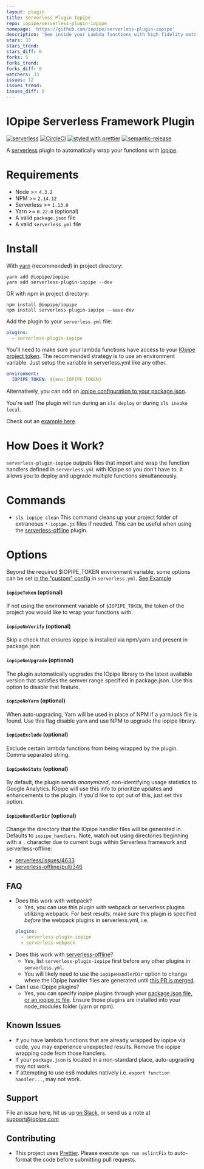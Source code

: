 ```yaml
---
layout: plugin
title: Serverless Plugin Iopipe
repo: iopipe/serverless-plugin-iopipe
homepage: 'https://github.com/iopipe/serverless-plugin-iopipe'
description: 'See inside your Lambda functions with high fidelity metrics and monitoring.'
stars: 33
stars_trend: 
stars_diff: 0
forks: 5
forks_trend: 
forks_diff: 0
watchers: 33
issues: 12
issues_trend: 
issues_diff: 0
---
```



# IOpipe Serverless Framework Plugin

[![serverless](http://public.serverless.com/badges/v3.svg)](http://www.serverless.com)
[![CircleCI](https://circleci.com/gh/iopipe/serverless-plugin-iopipe/tree/master.svg?style=svg&circle-token=3787c8931aea4de4facb5fde25ae456f294f8cc1)](https://circleci.com/gh/iopipe/serverless-plugin-iopipe/tree/master)
[![styled with prettier](https://img.shields.io/badge/styled_with-prettier-ff69b4.svg)](https://github.com/prettier/prettier)
[![semantic-release](https://img.shields.io/badge/%20%20%F0%9F%93%A6%F0%9F%9A%80-semantic--release-e10079.svg)](https://github.com/semantic-release/semantic-release)

A [serverless](http://www.serverless.com) plugin to automatically wrap your functions with [iopipe](https://iopipe.com).

# Requirements
- Node >= `4.3.2`
- NPM >= `2.14.12`
- Serverless >= `1.13.0`
- Yarn >= `0.22.0` (optional)
- A valid `package.json` file
- A valid `serverless.yml` file

# Install
With [yarn](https://yarnpkg.com) (recommended) in project directory:
```
yarn add @iopipe/iopipe
yarn add serverless-plugin-iopipe --dev
```

OR with npm in project directory:
```
npm install @iopipe/iopipe
npm install serverless-plugin-iopipe --save-dev
```

Add the plugin to your `serverless.yml` file:
```yaml
plugins:
  - serverless-plugin-iopipe
```

You'll need to make sure your lambda functions have access to your [IOpipe project token](https://dashboard.iopipe.com/install). The recommended strategy is to use an environment variable. Just setup the variable in serverless.yml like any other.

```yaml
environment:
  IOPIPE_TOKEN: ${env:IOPIPE_TOKEN}
```

Alternatively, you can add an [iopipe configuration to your package.json](https://github.com/iopipe/iopipe-js-core#packagejson-configuration).

You're set! The plugin will run during an `sls deploy` or during `sls invoke local`.

Check out an [example here](https://github.com/iopipe/serverless-plugin-iopipe/blob/master/example/serverless.yml).

# How Does it Work?
`serverless-plugin-iopipe` outputs files that import and wrap the function handlers defined in `serverless.yml` with IOpipe so you don't have to. It allows you to deploy and upgrade multiple functions simultaneously.

# Commands
- `sls iopipe clean` This command cleans up your project folder of extraneous `*-iopipe.js` files if needed. This can be useful when using the [serverless-offline](https://github.com/dherault/serverless-offline) plugin.

# Options
Beyond the required $IOPIPE_TOKEN environment variable, some options can be set [in the "custom" config](https://serverless.com/framework/docs/providers/aws/guide/plugins#installing-plugins) in `serverless.yml`. [See Example](https://github.com/iopipe/serverless-plugin-iopipe/blob/master/example/serverless.yml)

#### `iopipeToken` (optional)

If not using the environment variable of `$IOPIPE_TOKEN`, the token of the project you would like to wrap your functions with.

#### `iopipeNoVerify` (optional)

Skip a check that ensures iopipe is installed via npm/yarn and present in package.json

#### `iopipeNoUpgrade` (optional)

The plugin automatically upgrades the IOpipe library to the latest available version that satisfies the semver range specified in package.json. Use this option to disable that feature.

#### `iopipeNoYarn` (optional)

When auto-upgrading, Yarn will be used in place of NPM if a yarn.lock file is found. Use this flag disable yarn and use NPM to upgrade the iopipe library.

#### `iopipeExclude` (optional)

Exclude certain lambda functions from being wrapped by the plugin. Comma separated string.

#### `iopipeNoStats` (optional)

By default, the plugin sends _anonymized_, non-identifying usage statistics to Google Analytics. IOpipe will use this info to prioritize updates and enhancements to the plugin. If you'd like to opt out of this, just set this option.

#### `iopipeHandlerDir` (optional)

Change the directory that the IOpipe handler files will be generated in. Defaults to `iopipe_handlers`. Note, watch out using directories beginning with a `.` character due to current bugs within Serverless framework and serverless-offline:
- [serverless/issues/4633](https://github.com/serverless/serverless/issues/4633)
- [serverless-offline/pull/346](https://github.com/dherault/serverless-offline/pull/346)

## FAQ
- Does this work with webpack?
  - Yes, you can use this plugin with webpack or serverless plugins utilizing webpack. For best results, make sure this plugin is specified _before_ the webpack plugins in serverless.yml, i.e.
  ```yaml
  plugins:
    - serverless-plugin-iopipe
    - serverless-webpack
  ```
- Does this work with [serverless-offline](https://github.com/dherault/serverless-offline)?
  - Yes, list `serverless-plugin-iopipe` first before any other plugins in `serverless.yml`.
  - You will likely need to use the `iopipeHandlerDir` option to change where the IOpipe handler files are generated until [this PR is merged](https://github.com/dherault/serverless-offline/pull/346).
- Can I use IOpipe plugins?
  - Yes, you can specify iopipe plugins through your [package.json file, or an iopipe.rc file](https://github.com/iopipe/iopipe-js-core#packagejson-configuration). Ensure those plugins are installed into your node_modules folder (yarn or npm).

## Known Issues
- If you have lambda functions that are already wrapped by iopipe via code, you may experience unexpected results. Remove the iopipe wrapping code from those handlers.
- If your `package.json` is located in a non-standard place, auto-upgrading may not work.
- If attempting to use es6 modules natively i.e. `export function handler...`, may not work.

## Support
File an issue here, hit us up [on Slack](https://iopipe.now.sh/), or send us a note at [support@iopipe.com](mailto:support@iopipe.com)

## Contributing
- This project uses [Prettier](https://github.com/prettier/prettier). Please execute `npm run eslintFix` to auto-format the code before submitting pull requests.
